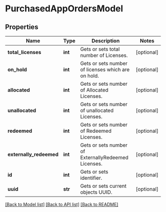 # PurchasedAppOrdersModel

## Properties
Name | Type | Description | Notes
------------ | ------------- | ------------- | -------------
**total_licenses** | **int** | Gets or sets total number of Licenses. | [optional] 
**on_hold** | **int** | Gets or sets number of licenses which are on hold. | [optional] 
**allocated** | **int** | Gets or sets number of Allocated Licenses. | [optional] 
**unallocated** | **int** | Gets or sets number of unallocated Licenses. | [optional] 
**redeemed** | **int** | Gets or sets number of Redeemed Licenses. | [optional] 
**externally_redeemed** | **int** | Gets or sets number of ExternallyRedeemed Licenses. | [optional] 
**id** | **int** | Gets or sets identifier. | [optional] 
**uuid** | **str** | Gets or sets current objects UUID. | [optional] 

[[Back to Model list]](../README.md#documentation-for-models) [[Back to API list]](../README.md#documentation-for-api-endpoints) [[Back to README]](../README.md)


